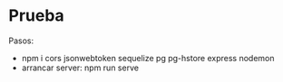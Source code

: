 # Prueba
Pasos:
- npm i cors jsonwebtoken sequelize pg pg-hstore express nodemon
- arrancar server: npm run serve
